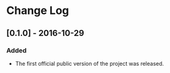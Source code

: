 # Change Log

## [0.1.0] - 2016-10-29

### Added 
- The first official public version of the project was released.
